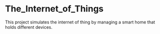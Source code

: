 # The_Internet_of_Things
This project simulates the internet of thing by managing a smart home that holds different devices.
